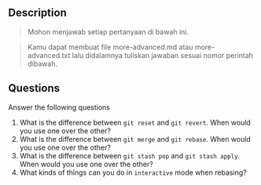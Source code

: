 ## Description
> Mohon menjawab setiap pertanyaan di bawah ini.

> Kamu dapat membuat file more-advanced.md atau more-advanced.txt lalu didalamnya tuliskan jawaban sesuai nomor perintah dibawah.

## Questions
Answer the following questions

1. What is the difference between `git reset` and `git revert`. When would you use one over the other? 
2. What is the difference between `git merge` and `git rebase`. When would you use one over the other? 
3. What is the difference between `git stash pop` and `git stash apply`. When would you use one over the other? 
4. What kinds of things can you do in `interactive` mode when rebasing? 
